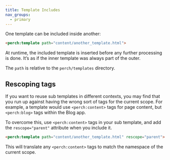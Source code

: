 ```yaml
---
title: Template Includes
nav_groups:
  - primary
---
```


One template can be included inside another:

```html
<perch:template path="content/another_template.html">
```

At runtime, the included template is inserted before any further processing is done. It’s as if the inner template was always part of the outer.

The `path` is relative to the `perch/templates` directory.

## Rescoping tags

If you want to reuse sub templates in different contexts, you may find that you run up against having the wrong sort of tags for the current scope. For example, a template would use `<perch:content>` tags for page content, but `<perch:blog>` tags within the Blog app.

To overcome this, use `<perch:content>` tags in your sub template, and add the `rescope="parent"` attribute when you include it.

```html
<perch:template path="content/another_template.html" rescope="parent">
```

This will translate any `<perch:content>` tags to match the namespace of the current scope.
